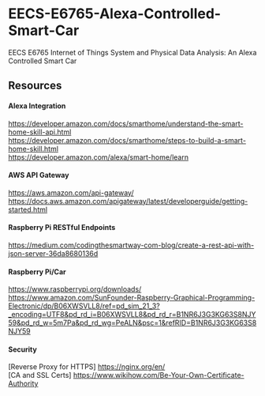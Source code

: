 # EECS-E6765-Alexa-Controlled-Smart-Car
EECS E6765 Internet of Things System and Physical Data Analysis: An Alexa Controlled Smart Car

## Resources
#### Alexa Integration 
https://developer.amazon.com/docs/smarthome/understand-the-smart-home-skill-api.html</br>
https://developer.amazon.com/docs/smarthome/steps-to-build-a-smart-home-skill.html</br>
https://developer.amazon.com/alexa/smart-home/learn

#### AWS API Gateway
https://aws.amazon.com/api-gateway/</br>
https://docs.aws.amazon.com/apigateway/latest/developerguide/getting-started.html

#### Raspberry Pi RESTful Endpoints
https://medium.com/codingthesmartway-com-blog/create-a-rest-api-with-json-server-36da8680136d

#### Raspberry Pi/Car
https://www.raspberrypi.org/downloads/ </br>
https://www.amazon.com/SunFounder-Raspberry-Graphical-Programming-Electronic/dp/B06XWSVLL8/ref=pd_sim_21_3?_encoding=UTF8&pd_rd_i=B06XWSVLL8&pd_rd_r=B1NR6J3G3KG63S8NJY59&pd_rd_w=5m7Pa&pd_rd_wg=PeALN&psc=1&refRID=B1NR6J3G3KG63S8NJY59

#### Security
[Reverse Proxy for HTTPS] https://nginx.org/en/ </br>
[CA and SSL Certs] https://www.wikihow.com/Be-Your-Own-Certificate-Authority

